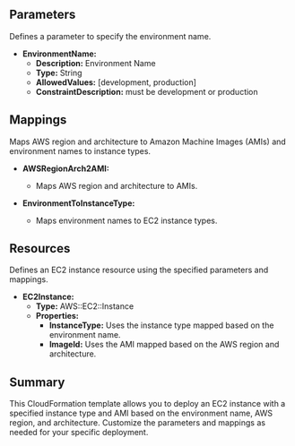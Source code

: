 ## Parameters

Defines a parameter to specify the environment name.

- **EnvironmentName:**
  - **Description:** Environment Name
  - **Type:** String
  - **AllowedValues:** [development, production]
  - **ConstraintDescription:** must be development or production

## Mappings

Maps AWS region and architecture to Amazon Machine Images (AMIs) and environment names to instance types.

- **AWSRegionArch2AMI:**
  - Maps AWS region and architecture to AMIs.

- **EnvironmentToInstanceType:**
  - Maps environment names to EC2 instance types.

## Resources

Defines an EC2 instance resource using the specified parameters and mappings.

- **EC2Instance:**
  - **Type:** AWS::EC2::Instance
  - **Properties:**
    - **InstanceType:** Uses the instance type mapped based on the environment name.
    - **ImageId:** Uses the AMI mapped based on the AWS region and architecture.

## Summary

This CloudFormation template allows you to deploy an EC2 instance with a specified instance type and AMI based on the environment name, AWS region, and architecture. Customize the parameters and mappings as needed for your specific deployment.

